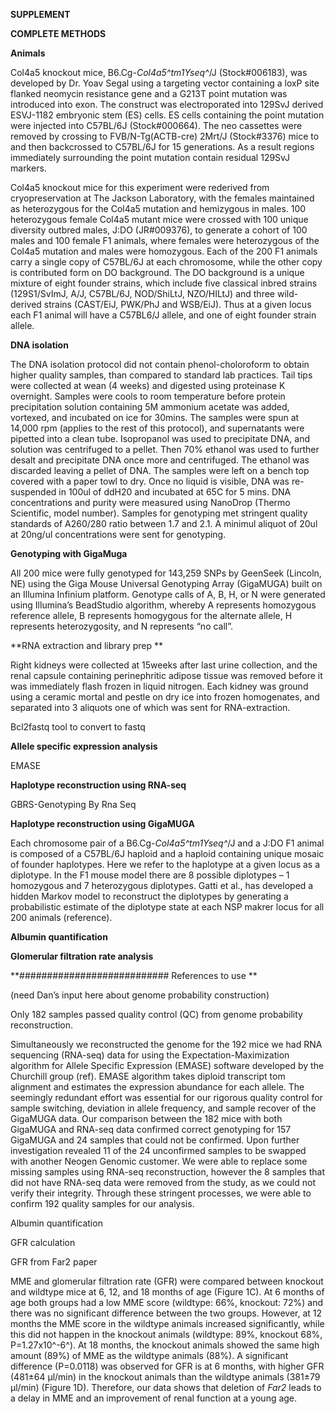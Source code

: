 **SUPPLEMENT**

**COMPLETE METHODS**

**Animals**

Col4a5 knockout mice, B6.Cg-*Col4a5^tm1Yseq^*/J (Stock\#006183), was
developed by Dr. Yoav Segal using a targeting vector containing a loxP
site flanked neomycin resistance gene and a G213T point mutation was
introduced into exon. The construct was electroporated into 129SvJ
derived ESVJ-1182 embryonic stem (ES) cells. ES cells containing the
point mutation were injected into C57BL/6J (Stock\#000664). The neo
cassettes were removed by crossing to FVB/N-Tg(ACTB-cre) 2Mrt/J
(Stock\#3376) mice to and then backcrossed to C57BL/6J for 15
generations. As a result regions immediately surrounding the point
mutation contain residual 129SvJ markers.

Col4a5 knockout mice for this experiment were rederived from
cryopreservation at The Jackson Laboratory, with the females maintained
as heterozygous for the Col4a5 mutation and hemizygous in males. 100
heterozygous female Col4a5 mutant mice were crossed with 100 unique
diversity outbred males, J:DO (JR\#009376), to generate a cohort of 100
males and 100 female F1 animals, where females were heterozygous of the
Col4a5 mutation and males were homozygous. Each of the 200 F1 animals
carry a single copy of C57BL/6J at each chromosome, while the other copy
is contributed form on DO background. The DO background is a unique
mixture of eight founder strains, which include five classical inbred
strains (129S1/SvImJ, A/J, C57BL/6J, NOD/ShiLtJ, NZO/HILtJ) and three
wild-derived strains (CAST/EiJ, PWK/PhJ and WSB/EiJ). Thus at a given
locus each F1 animal will have a C57BL6/J allele, and one of eight
founder strain allele.

**DNA isolation**

The DNA isolation protocol did not contain phenol-choloroform to obtain
higher quality samples, than compared to standard lab practices. Tail
tips were collected at wean (4 weeks) and digested using proteinase K
overnight. Samples were cools to room temperature before protein
precipitation solution containing 5M ammonium acetate was added,
vortexed, and incubated on ice for 30mins. The samples were spun at
14,000 rpm (applies to the rest of this protocol), and supernatants were
pipetted into a clean tube. Isopropanol was used to precipitate DNA, and
solution was centrifuged to a pellet. Then 70% ethanol was used to
further desalt and precipitate DNA once more and centrifuged. The
ethanol was discarded leaving a pellet of DNA. The samples were left on
a bench top covered with a paper towl to dry. Once no liquid is visible,
DNA was re-suspended in 100ul of ddH20 and incubated at 65C for 5 mins.
DNA concentrations and purity were measured using NanoDrop (Thermo
Scientific, model number). Samples for genotyping met stringent quality
standards of A260/280 ratio between 1.7 and 2.1. A minimul aliquot of
20ul at 20ng/ul concentrations were sent for genotyping.

**Genotyping with GigaMuga**

All 200 mice were fully genotyped for 143,259 SNPs by GeenSeek (Lincoln,
NE) using the Giga Mouse Universal Genotyping Array (GigaMUGA) built on
an Illumina Infinium platform. Genotype calls of A, B, H, or N were
generated using Illumina’s BeadStudio algorithm, whereby A represents
homozygous reference allele, B represents homogygous for the alternate
allele, H represents heterozygosity, and N represents “no call”.

**RNA extraction and library prep **

Right kidneys were collected at 15weeks after last urine collection, and
the renal capsule containing perinephritic adipose tissue was removed
before it was immediately flash frozen in liquid nitrogen. Each kidney
was ground using a ceramic mortal and pestle on dry ice into frozen
homogenates, and separated into 3 aliquots one of which was sent for
RNA-extraction.

Bcl2fastq tool to convert to fastq

**Allele specific expression analysis**

EMASE

**Haplotype reconstruction using RNA-seq**

GBRS-Genotyping By Rna Seq

**Haplotype reconstruction using GigaMUGA**

Each chromosome pair of a B6.Cg-*Col4a5^tm1Yseq^*/J and a J:DO F1 animal
is composed of a C57BL/6J haploid and a haploid containing unique mosaic
of founder haplotypes. Here we refer to the haplotype at a given locus
as a diplotype. In the F1 mouse model there are 8 possible diplotypes –
1 homozygous and 7 heterozygous diplotypes. Gatti et al., has developed
a hidden Markov model to reconstruct the diplotypes by generating a
probabilistic estimate of the diplotype state at each NSP makrer locus
for all 200 animals (reference).

**Albumin quantification**

**Glomerular filtration rate analysis**

**\#\#\#\#\#\#\#\#\#\#\#\#\#\#\#\#\#\#\#\#\#\#\#\#\#\#\# References to
use **

(need Dan’s input here about genome probability construction)

Only 182 samples passed quality control (QC) from genome probability
reconstruction.

Simultaneously we reconstructed the genome for the 192 mice we had RNA
sequencing (RNA-seq) data for using the Expectation-Maximization
algorithm for Allele Specific Expression (EMASE) software developed by
the Churchill group (ref). EMASE algorithm takes diploid transcript tom
alignment and estimates the expression abundance for each allele. The
seemingly redundant effort was essential for our rigorous quality
control for sample switching, deviation in allele frequency, and sample
recover of the GigaMUGA data. Our comparison between the 182 mice with
both GigaMUGA and RNA-seq data confirmed correct genotyping for 157
GigaMUGA and 24 samples that could not be confirmed. Upon further
investigation revealed 11 of the 24 unconfirmed samples to be swapped
with another Neogen Genomic customer. We were able to replace some
missing samples using RNA-seq reconstruction, however the 8 samples that
did not have RNA-seq data were removed from the study, as we could not
verify their integrity. Through these stringent processes, we were able
to confirm 192 quality samples for our analysis.

Albumin quantification

GFR calculation

GFR from Far2 paper

MME and glomerular filtration rate (GFR) were compared between knockout
and wildtype mice at 6, 12, and 18 months of age (Figure 1C). At 6
months of age both groups had a low MME score (wildtype: 66%, knockout:
72%) and there was no significant difference between the two groups.
However, at 12 months the MME score in the wildtype animals increased
significantly, while this did not happen in the knockout animals
(wildtype: 89%, knockout 68%, P=1.27x10^-6^). At 18 months, the knockout
animals showed the same high amount (89%) of MME as the wildtype animals
(88%). A significant difference (P=0.0118) was observed for GFR is at 6
months, with higher GFR (481±64 μl/min) in the knockout animals than the
wildtype animals (381±79 μl/min) (Figure 1D). Therefore, our data shows
that deletion of *Far2* leads to a delay in MME and an improvement of
renal function at a young age.
